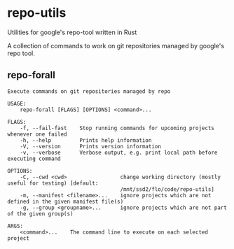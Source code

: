 # repo-utils
Utilities for google's repo-tool written in Rust

A collection of commands to work on git repositories managed by google's repo tool.

## repo-forall
```
Execute commands on git repositories managed by repo

USAGE:
    repo-forall [FLAGS] [OPTIONS] <command>...

FLAGS:
    -f, --fail-fast    Stop running commands for upcoming projects whenever one failed
    -h, --help         Prints help information
    -V, --version      Prints version information
    -v, --verbose      Verbose output, e.g. print local path before executing command

OPTIONS:
    -C, --cwd <cwd>                 change working directory (mostly useful for testing) [default:
                                    /mnt/ssd2/flo/code/repo-utils]
    -m, --manifest <filename>...    ignore projects which are not defined in the given manifest file(s)
    -g, --group <groupname>...      ignore projects which are not part of the given group(s)

ARGS:
    <command>...    The command line to execute on each selected project
```
